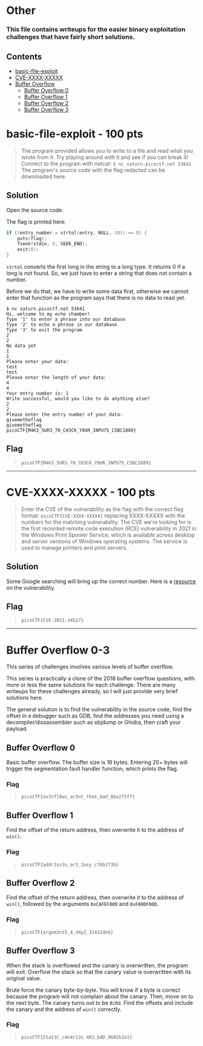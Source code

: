# Other

### This file contains writeups for the easier binary exploitation challenges that have fairly short solutions.

## **Contents**

- [basic-file-exploit](#basic-file-exploit---100-pts)
- [CVE-XXXX-XXXXX](#cve-xxxx-xxxxx---100-pts)
- [Buffer Overflow](#buffer-overflow-0-3)
  - [Buffer Overflow 0](#buffer-overflow-0)
  - [Buffer Overflow 1](#buffer-overflow-1)
  - [Buffer Overflow 2](#buffer-overflow-2)
  - [Buffer Overflow 3](#buffer-overflow-3)

# basic-file-exploit - 100 pts

> The program provided allows you to write to a file and read what you wrote from it. Try playing around with it and see if you can break it!
> Connect to the program with netcat:
> `$ nc saturn.picoctf.net 53641`
> The program's source code with the flag redacted can be downloaded here.

## Solution

Open the source code.

The flag is printed here:

```C
if ((entry_number = strtol(entry, NULL, 10)) == 0) {
    puts(flag);
    fseek(stdin, 0, SEEK_END);
    exit(0);
}
```

`strtol` converts the first long in the string to a long type. It returns 0 if a long is not found. So, we just have to enter a string that does not contain a number.

Before we do that, we have to write some data first, otherwise we cannot enter that function as the program says that there is no data to read yet.

```console
$ nc saturn.picoctf.net 53641
Hi, welcome to my echo chamber!
Type '1' to enter a phrase into our database
Type '2' to echo a phrase in our database
Type '3' to exit the program
2
2
No data yet
1
1
Please enter your data:
test
test
Please enter the length of your data:
4
4
Your entry number is: 1
Write successful, would you like to do anything else?
2
2
Please enter the entry number of your data:
givemetheflag
givemetheflag
picoCTF{M4K3_5UR3_70_CH3CK_Y0UR_1NPU75_C5BC1889}
```

## Flag

> `picoCTF{M4K3_5UR3_70_CH3CK_Y0UR_1NPU75_C5BC1889}`

---

# CVE-XXXX-XXXXX - 100 pts

> Enter the CVE of the vulnerability as the flag with the correct flag format: `picoCTF{CVE-XXXX-XXXXX}` replacing XXXX-XXXXX with the numbers for the matching vulnerability. The CVE we're looking for is the first recorded remote code execution (RCE) vulnerability in 2021 in the Windows Print Spooler Service, which is available across desktop and server versions of Windows operating systems. The service is used to manage printers and print servers.

## Solution

Some Google searching will bring up the correct number. Here is a [resource](https://msrc.microsoft.com/update-guide/vulnerability/CVE-2021-34527) on the vulnerability.

## Flag

> `picoCTF{CVE-2021-34527}`

---

# Buffer Overflow 0-3

This series of challenges involves various levels of buffer overflow.

This series is practically a clone of the 2018 buffer overflow questions, with more or less the same solutions for each challenge. There are many writeups for these challenges already, so I will just provide very brief solutions here.

The general solution is to find the vulnerability in the source code, find the offset in a debugger such as GDB, find the addresses you need using a decompiler/dissassembler such as objdump or Ghidra, then craft your payload.

## Buffer Overflow 0

Basic buffer overflow. The buffer size is 16 bytes. Entering 20+ bytes will trigger the segmentation fault handler function, which prints the flag.

### Flag

> `picoCTF{ov3rfl0ws_ar3nt_that_bad_8ba275ff}`

## Buffer Overflow 1

Find the offset of the return address, then overwrite it to the address of `win()`.

### Flag

> `picoCTF{addr3ss3s_ar3_3asy_c76b273b}`

## Buffer Overflow 2

Find the offset of the return address, then overwrite it to the address of `win()`, followed by the arguments `0xCAFEF00D` and `0xF00DF00D`.

### Flag

> `picoCTF{argum3nt5_4_d4yZ_31432deb}`

## Buffer Overflow 3

When the stack is overflowed and the canary is overwritten, the program will exit. Overflow the stack so that the canary value is overwritten with its original value.

Brute force the canary byte-by-byte. You will know if a byte is correct because the program will not complain about the canary. Then, move on to the next byte. The canary turns out to be `BiRd`. Find the offsets and include the canary and the address of `win()` correctly.

### Flag

> `picoCTF{Stat1C_c4n4r13s_4R3_b4D_9602b3a1}`
